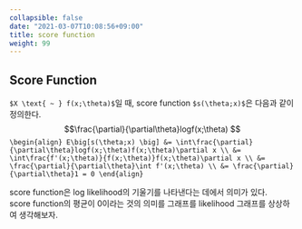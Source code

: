 ```yaml
---
collapsible: false
date: "2021-03-07T10:08:56+09:00"
title: score function
weight: 99
---
```


## Score Function
`$X \text{ ~ } f(x;\theta)$`일 때, score function `$s(\theta;x)$`은 다음과 같이 정의한다.
$$\frac{\partial}{\partial\theta}logf(x;\theta) $$
`\begin{align}
E\big[s(\theta;x) \big] &= \int\frac{\partial}{\partial\theta}logf(x;\theta)f(x;\theta)\partial x \\
&= \int\frac{f'(x;\theta)}{f(x;\theta)}f(x;\theta)\partial x \\
&= \frac{\partial}{\partial\theta}\int f'(x;\theta) \\
&= \frac{\partial}{\partial\theta}1 = 0
\end{align}`

score function은 log likelihood의 기울기를 나타낸다는 데에서 의미가 있다.  
score function의 평균이 0이라는 것의 의미를 그래프를 likelihood 그래프를 상상하여 생각해보자.
